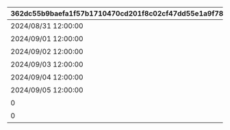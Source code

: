 |362dc55b9baefa1f57b1710470cd201f8c02cf47dd55e1a9f789fd1a34536ae9|9168244d0ad36a601f30105485483932f0a4a6391cd3609138fc5500764ef60b|18b6842b4273e1d16617fbe320752a661a1c404e6920d77f25b035cec340264c|467b0ce795b6c76682430a6cc7027a9d2a04d860ad66f81c058586cb7c6f1086|0c20b468f87774734197d4d4ad0baf724191a5abc6fa6b7eb22b673cbacf67fd|3e1225907a1f1fa5ce3f8259db83e13f2eef8e929841b1472fc1d5c2353d0bdb|ca98f6c1737e5c783f47a03dba0b9fd2a487a01339376d29b610cdda004426d8|786bb14e0d9b81190f3fb2c9e5d0b62fc2e3e1656c1a227252ac47430d20ff80|3a1a11e27938f12182f15542a45aa14d3c11eee9a46611c7fee3fea42389381b|3a4fbfd0bc86033adaccf7f81b430ca007587f426a71186ff414696b6091c3b2|
| --- | --- | --- | --- | --- | --- | --- | --- | --- | --- |
|2024/08/31 12:00:00|オコサマタイソー|2|1|5152601|8|5152061|50|91002|10152|
|2024/09/01 12:00:00|アイドルタイソー|2|2|5152061|8|5152062|50|91002|10152|
|2024/09/02 12:00:00|タンキュータイソー|2|3|5152062|8|5152063|50|91002|10152|
|2024/09/03 12:00:00|グータラタイソー|2|4|5152063|8|5152064|50|91002|10152|
|2024/09/04 12:00:00|シンレータイソー|2|5|5152064|8|5152065|50|91002|10152|
|2024/09/05 12:00:00|ラジーオタイソー|2|6|5152065|8|5152066|50|91002|10152|
|0|コンプリート演出|3|0|5152066|15|5152075|1|11001328|10152|
|0|オープニング|1|0|0|0|5152601|0|0|10152|